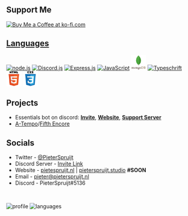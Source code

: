 ## Support Me
<a href='https://ko-fi.com/pieterspruijt' target='_blank'><img height='35' style='border:0px;height:46px;' src='https://az743702.vo.msecnd.net/cdn/kofi3.png?v=0' border='0' alt='Buy Me a Coffee at ko-fi.com' />

## Languages
<a href="https://nodejs.org/" target="_blank"><img src="https://www.vectorlogo.zone/logos/nodejs/nodejs-icon.svg" alt="node.js" width="40" height="40"/><a/>
<a href="https://discord.js.org/" target="_blank"><img src="https://user-images.githubusercontent.com/55944075/130318395-63cc9ce2-1b24-4473-b3d9-e77ab7983c2a.png" alt="Discord.js" width="40" height="40"/><a/>
<a href="https://expressjs.com" target="_blank"><img src="https://www.vectorlogo.zone/logos/expressjs/expressjs-icon.svg" alt="Express.js" width="40" height="40"/><a/>
<a href="https://en.wikipedia.org/wiki/JavaScript" target="_blank"><img src="https://upload.vectorlogo.zone/logos/javascript/images/239ec8a4-163e-4792-83b6-3f6d96911757.svg" alt="JavaScript" width="40" height="40"/><a/> 
<a href="https://www.mongodb.com/try#production" target="_blank"><img src="https://raw.githubusercontent.com/devicons/devicon/master/icons/mongodb/mongodb-original-wordmark.svg" alt="mongoDB" width="40" height="40"/><a/>
<a href="https://www.typescriptlang.org/" target="_blank"><img src="https://www.vectorlogo.zone/logos/typescriptlang/typescriptlang-icon.svg" alt="Typeschrift" width="40" height="40"/><a/>
<a href="https://en.wikipedia.org/wiki/HTML" target="_blank"><img src="https://raw.githubusercontent.com/devicons/devicon/master/icons/html5/html5-original-wordmark.svg" alt="HTML" width="40" height="40"/><a/>
<a href="https://en.wikipedia.org/wiki/CSS" target="_blank"><img src="https://raw.githubusercontent.com/devicons/devicon/master/icons/css3/css3-original-wordmark.svg" alt="CSS" width="40" height="40"/><a/>

## Projects
- Essentials bot on discord: [**Invite**](https://www.essentialsbot.ga/links/invite.html), [**Website**](https://www.essentialsbot.ga/), [**Support Server**](https://www.essentialsbot.ga/links/support.html)
- [A-Tempo](https://GitHub.com/A-Tempo)/[Fifth Encore](https://fifthencore.com)

## Socials
* Twitter - [@PieterSpruijt](https://twitter.com/PieterSpruijt)
* Discord Server - [Invite Link](https://www.PieterSpruijt.nl/discord)
* Website - [pietespruijt.nl](https://pieterspruijt.nl) | [pieterspruijt.studio](https://PieterSpruijt.studio) **#SOON**
* Email - pieter@pieterspruijt.nl
* Discord - PieterSpruijt#5136

<br>

![profile] ![languages]

[profile]: https://github-readme-stats.vercel.app/api?username=PieterSpruijt&show_icons=true&theme=radical&include_all_commits=true&count_private=true

[languages]: https://github-readme-stats.vercel.app/api/top-langs/?username=PieterSpruijt&show_icons=true&theme=radical&include_all_commits=true&count_private=true
